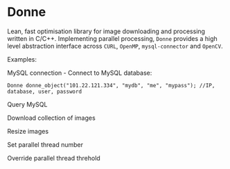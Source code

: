 # Donne
Lean, fast optimisation library for image downloading and processing written in C/C++. Implementing parallel processing, `Donne` provides a high level abstraction interface across `CURL`, `OpenMP`, `mysql-connector` and `OpenCV`.


Examples:

MySQL connection - Connect to MySQL database:

`Donne donne_object("101.22.121.334", "mydb", "me", "mypass"); //IP, database, user, password`


Query MySQL


Download collection of images


Resize images



Set parallel thread number



Override parallel thread threhold



